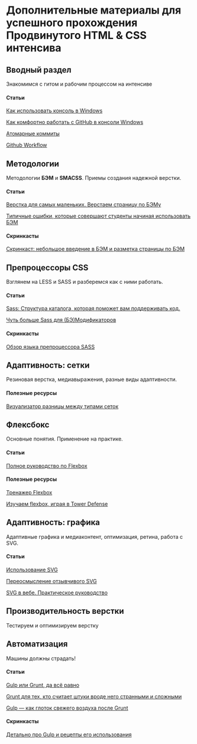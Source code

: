 # Дополнительные материалы для успешного прохождения Продвинутого HTML & CSS интенсива

## Вводный раздел
Знакомимся с гитом и рабочим процессом на интенсиве

#### Статьи

[Как использовать консоль в Windows](http://nicothin.ru/page/console-windows)

[Как комфортно работать с GitHub в консоли Windows](http://nicothin.ru/page/kak-komfortno-rabotat-s-github-v-konsoli-windows)

[Атомарные коммиты](https://github.com/tsergeytovarov/htmlacademy-basic-additional-material/blob/master/articles/атомарные-коммиты/article.md)

[Github Workflow](https://www.atlassian.com/git/tutorials/comparing-workflows/forking-workflow)


## Методологии
Методологии **БЭМ** и **SMACSS**. Приемы создания надежной верстки.

#### Статьи
[Верстка для самых маленьких. Верстаем страницу по БЭМу](https://habrahabr.ru/post/203440/)

[Типичные ошибки, которые совершают студенты начиная использовать БЭМ](https://github.com/tsergeytovarov/htmlacademy-basic-additional-material/blob/master/articles/ошибки-бэм/article.md)

#### Скринкасты

[Скринкаст: небольшое введение в БЭМ и разметка страницы по БЭМ](https://www.youtube.com/watch?v=txUZrAQnSLg&list=PLQPQDQeOswiX4D7VpMt_C9Cz2Bzdi4Fn3&index=2)

## Препроцессоры CSS
Взглянем на LESS и SASS и разберемся как с ними работать.

#### Статьи

[Sass: Структура каталога, которая поможет вам поддерживать код.](http://vanseodesign.com/css/sass-directory-structures/)

[Чуть больше Sass для (БЭ)Модификаторов](http://frontender.info/bem-sass-modifiers/)

#### Скринкасты
[Обзор языка препроцессора SASS](https://www.youtube.com/watch?v=9vuvqH1gvxs&index=1&list=PLQPQDQeOswiX4D7VpMt_C9Cz2Bzdi4Fn3)


## Адаптивность: сетки

Резиновая верстка, медиавыражения, разные виды адаптивности.

#### Полезные ресурсы
[Визуализатор разницы между типами сеток](http://liquidapsive.com/)


## Флексбокс

Основные понятия. Применение на практике.

#### Статьи
[Полное руководство по Flexbox](http://frontender.info/a-guide-to-flexbox/)

#### Полезные ресурсы
[Тренажер Flexbox](http://flexboxfroggy.com/#ru)

[Изучаем flexbox, играя в Tower Defense](http://www.flexboxdefense.com/)


## Адаптивность: графика

Адаптивные графика и медиаконтент, оптимизация, ретина, работа с SVG.

#### Статьи
[Использование SVG](http://frontender.info/using-svg/)

[Переосмысление отзывчивого SVG](http://frontender.info/rethinking-responsive-svg/)

[SVG в вебе. Практическое руководство](https://svgontheweb.com/ru/)

## Производительность верстки
Тестируем и оптимизируем верстку


## Автоматизация
Машины должны страдать!

#### Статьи
[Gulp или Grunt, да всё равно](http://frontender.info/gulp-grunt-whatever/)

[Grunt для тех, кто считает штуки вроде него странными и сложными](http://frontender.info/grunt-is-not-weird-and-hard/)

[Gulp — как глоток свежего воздуха после Grunt](http://frontender.info/no-need-to-grunt-take-a-gulp-of-fresh-air/)

#### Скринкасты
[Детально про Gulp и рецепты его использования](https://learn.javascript.ru/screencast/gulp)
